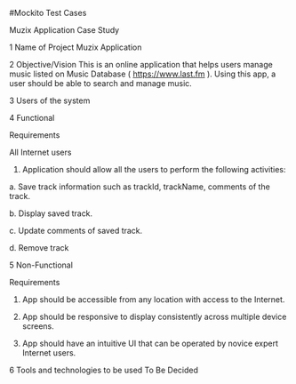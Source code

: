 #Mockito Test Cases

Muzix Application Case Study

1 Name of Project Muzix Application

2 Objective/Vision This is an online application that helps users manage music
listed on Music Database (​ https://www.last.fm​ ).
Using this app, a user should be able to search and
manage music.

3 Users of the system

4 Functional

Requirements

All Internet users

1. Application should allow all the users to perform the
following activities:

a. Save track information such as trackId,
trackName, comments of the track.

b. Display saved track.

c. Update comments of saved track.

d. Remove track

5 Non-Functional

Requirements 

1. App should be accessible from any location with access
to the Internet.

2. App should be responsive to display consistently across
multiple device screens.

3. App should have an intuitive UI that can be operated by
novice expert Internet users.

6 Tools and technologies
to be used To Be Decided

